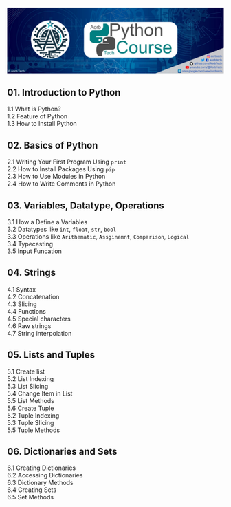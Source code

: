 ![Python Course](PythonCourse.png)

## 01. Introduction to Python
1.1 What is Python? </br>
1.2 Feature of Python </br>
1.3 How to Install Python </br>

## 02. Basics of Python 
2.1 Writing Your First Program Using `print` </br>
2.2 How to Install Packages Using `pip` </br>
2.3 How to Use Modules in Python </br>
2.4 How to Write Comments in Python </br>

## 03. Variables, Datatype, Operations
3.1 How a Define a  Variables </br>
3.2 Datatypes like `int`, `float`, `str`, `bool` </br>
3.3 Operations like `Arithematic`, `Assginemnt`, `Comparison`, `Logical` </br>
3.4 Typecasting </br>
3.5 Input Funcation </br>

## 04. Strings
4.1 Syntax </br>
4.2 Concatenation </br>
4.3 Slicing </br>
4.4 Functions </br>
4.5 Special characters </br>
4.6 Raw strings </br>
4.7 String interpolation </br>

## 05. Lists and Tuples
5.1 Create list </br>
5.2 List Indexing </br>
5.3 List Slicing </br>
5.4 Change Item in List </br>
5.5 List Methods </br>
5.6 Create Tuple </br>
5.2 Tuple Indexing </br>
5.3 Tuple Slicing </br>
5.5 Tuple Methods </br>

## 06. Dictionaries and Sets
6.1 Creating Dictionaries </br>
6.2 Accessing Dictionaries </br>
6.3 Dictionary Methods </br>
6.4 Creating Sets </br>
6.5 Set Methods </br>
